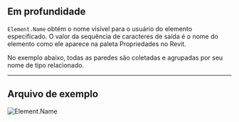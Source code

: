 ## Em profundidade
`Element.Name` obtém o nome visível para o usuário do elemento especificado. O valor da sequência de caracteres de saída é o nome do elemento como ele aparece na paleta Propriedades no Revit.

No exemplo abaixo, todas as paredes são coletadas e agrupadas por seu nome de tipo relacionado.
___
## Arquivo de exemplo

![Element.Name](./Revit.Elements.Element.Name_img.jpg)
